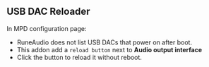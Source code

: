 USB DAC Reloader
---
In MPD configuration page:
- RuneAudio does not list USB DACs that power on after boot.
- This addon add a `reload button` next to **Audio output interface**
- Click the button to reload it without reboot.
